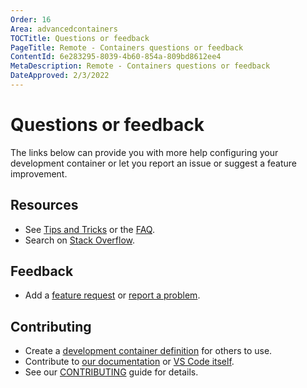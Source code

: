 ```yaml
---
Order: 16
Area: advancedcontainers
TOCTitle: Questions or feedback
PageTitle: Remote - Containers questions or feedback
ContentId: 6e283295-8039-4b60-854a-809bd8612ee4
MetaDescription: Remote - Containers questions or feedback
DateApproved: 2/3/2022
---
```

# Questions or feedback

The links below can provide you with more help configuring your development container or let you report an issue or suggest a feature improvement.

## Resources

* See [Tips and Tricks](/docs/remote/troubleshooting.md#containers-tips) or the [FAQ](/docs/remote/faq.md).
* Search on [Stack Overflow](https://stackoverflow.com/questions/tagged/vscode-remote).

## Feedback

* Add a [feature request](https://aka.ms/vscode-remote/feature-requests) or [report a problem](https://aka.ms/vscode-remote/issues/new).

## Contributing

* Create a [development container definition](https://aka.ms/vscode-dev-containers) for others to use.
* Contribute to [our documentation](https://github.com/microsoft/vscode-docs) or [VS Code itself](https://github.com/microsoft/vscode).
* See our [CONTRIBUTING](https://aka.ms/vscode-remote/contributing) guide for details.
